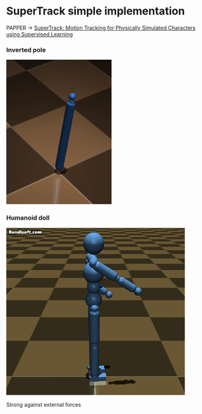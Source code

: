 # SuperTrack simple implementation  


PAPPER -> [SuperTrack: Motion Tracking for Physically Simulated Characters using
Supervised Learning](https://theorangeduck.com/media/uploads/other_stuff/SuperTrack.pdf)


### Inverted pole
![Alt text](/resource/1.gif)

### Humanoid doll
![Alt text](/resource/2.gif)


Strong against external forces